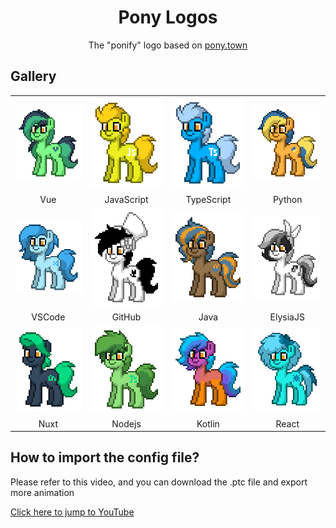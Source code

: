 <div style="text-align: center">
  <h1>Pony Logos</h1>
  <p>The "ponify" logo based on <a href="https://pony.town">pony.town</a></p>
</div>

## Gallery

<table style="text-align: center">
  <tr>
    <td><img src="./vuejs/vue-pony.gif"/></td>
    <td><img src="./javascript/js-pony.gif"/></td>
    <td><img src="./typescript/ts-pony.gif"></td>
    <td><img src="./python/py-pony.gif"/></td>
  </tr>
  <tr>
    <td>Vue</td>
    <td>JavaScript</td>
    <td>TypeScript</td>
    <td>Python</td>
  </tr>
  <tr>
    <td><img src="./vscode/vscode-pony.gif"/></td>
    <td><img src="./github/gh-pony.gif"/></td>
    <td><img src="./java/java-pony.gif"/></td>
    <td><img src="./elysia/elysiajs-pony.gif"></td>
  </tr>
  <tr>
    <td>VSCode</td>
    <td>GitHub</td>
    <td>Java</td>
    <td>ElysiaJS</td>
  </tr>
  <tr>
    <td><img src="./nuxt/nuxt-pony.gif"/></td>
    <td><img src="./nodejs/nodejs-pony.gif"/></td>
    <td><img src="./kotlin/kotlin-pony.gif"/></td>
    <td><img src="./react/react-pony.gif"/></td>
  </tr>
  <tr>
    <td>Nuxt</td>
    <td>Nodejs</td>
    <td>Kotlin</td>
    <td>React</td>
  </tr>
</table>

## How to import the config file?

Please refer to this video, and you can download the .ptc file and export more animation

[Click here to jump to YouTube](https://www.youtube.com/watch?v=t2K1e2JJ1T0)